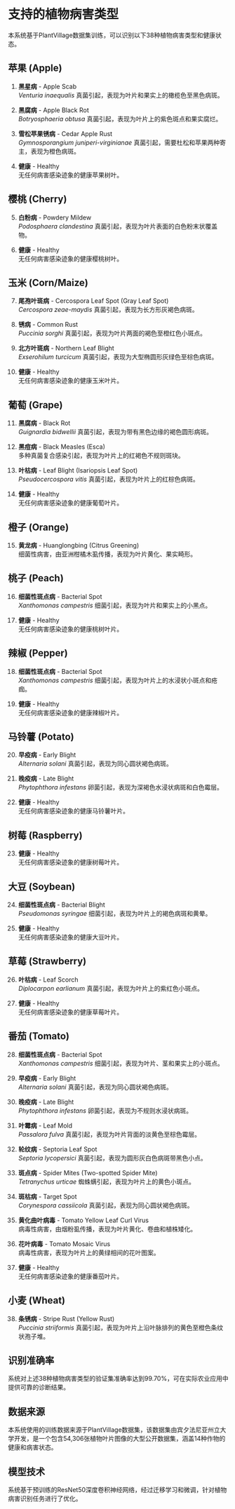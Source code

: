 # 支持的植物病害类型

本系统基于PlantVillage数据集训练，可以识别以下38种植物病害类型和健康状态。

## 苹果 (Apple)

1. **黑星病** - Apple Scab  
   *Venturia inaequalis* 真菌引起，表现为叶片和果实上的橄榄色至黑色病斑。

2. **黑腐病** - Apple Black Rot  
   *Botryosphaeria obtusa* 真菌引起，表现为叶片上的紫色斑点和果实腐烂。

3. **雪松苹果锈病** - Cedar Apple Rust  
   *Gymnosporangium juniperi-virginianae* 真菌引起，需要杜松和苹果两种寄主，表现为橙色病斑。

4. **健康** - Healthy  
   无任何病害感染迹象的健康苹果树叶。

## 樱桃 (Cherry)

5. **白粉病** - Powdery Mildew  
   *Podosphaera clandestina* 真菌引起，表现为叶片表面的白色粉末状覆盖物。

6. **健康** - Healthy  
   无任何病害感染迹象的健康樱桃树叶。

## 玉米 (Corn/Maize)

7. **尾孢叶斑病** - Cercospora Leaf Spot (Gray Leaf Spot)  
   *Cercospora zeae-maydis* 真菌引起，表现为长方形灰褐色病斑。

8. **锈病** - Common Rust  
   *Puccinia sorghi* 真菌引起，表现为叶片两面的褐色至橙红色小斑点。

9. **北方叶斑病** - Northern Leaf Blight  
   *Exserohilum turcicum* 真菌引起，表现为大型椭圆形灰绿色至棕色病斑。

10. **健康** - Healthy  
    无任何病害感染迹象的健康玉米叶片。

## 葡萄 (Grape)

11. **黑腐病** - Black Rot  
    *Guignardia bidwellii* 真菌引起，表现为带有黑色边缘的褐色圆形病斑。

12. **黑痘病** - Black Measles (Esca)  
    多种真菌复合感染引起，表现为叶片上的红褐色不规则斑块。

13. **叶枯病** - Leaf Blight (Isariopsis Leaf Spot)  
    *Pseudocercospora vitis* 真菌引起，表现为叶片上的红棕色病斑。

14. **健康** - Healthy  
    无任何病害感染迹象的健康葡萄叶片。

## 橙子 (Orange)

15. **黄龙病** - Huanglongbing (Citrus Greening)  
    细菌性病害，由亚洲柑橘木虱传播，表现为叶片黄化、果实畸形。

## 桃子 (Peach)

16. **细菌性斑点病** - Bacterial Spot  
    *Xanthomonas campestris* 细菌引起，表现为叶片和果实上的小黑点。

17. **健康** - Healthy  
    无任何病害感染迹象的健康桃树叶片。

## 辣椒 (Pepper)

18. **细菌性斑点病** - Bacterial Spot  
    *Xanthomonas campestris* 细菌引起，表现为叶片上的水浸状小斑点和疮痂。

19. **健康** - Healthy  
    无任何病害感染迹象的健康辣椒叶片。

## 马铃薯 (Potato)

20. **早疫病** - Early Blight  
    *Alternaria solani* 真菌引起，表现为同心圆状褐色病斑。

21. **晚疫病** - Late Blight  
    *Phytophthora infestans* 卵菌引起，表现为深褐色水浸状病斑和白色霉层。

22. **健康** - Healthy  
    无任何病害感染迹象的健康马铃薯叶片。

## 树莓 (Raspberry)

23. **健康** - Healthy  
    无任何病害感染迹象的健康树莓叶片。

## 大豆 (Soybean)

24. **细菌性斑点病** - Bacterial Blight  
    *Pseudomonas syringae* 细菌引起，表现为叶片上的褐色病斑和黄晕。

25. **健康** - Healthy  
    无任何病害感染迹象的健康大豆叶片。

## 草莓 (Strawberry)

26. **叶枯病** - Leaf Scorch  
    *Diplocarpon earlianum* 真菌引起，表现为叶片上的紫红色小斑点。

27. **健康** - Healthy  
    无任何病害感染迹象的健康草莓叶片。

## 番茄 (Tomato)

28. **细菌性斑点病** - Bacterial Spot  
    *Xanthomonas campestris* 细菌引起，表现为叶片、茎和果实上的小斑点。

29. **早疫病** - Early Blight  
    *Alternaria solani* 真菌引起，表现为同心圆状褐色病斑。

30. **晚疫病** - Late Blight  
    *Phytophthora infestans* 卵菌引起，表现为不规则水浸状病斑。

31. **叶霉病** - Leaf Mold  
    *Passalora fulva* 真菌引起，表现为叶片背面的淡黄色至棕色霉层。

32. **轮纹病** - Septoria Leaf Spot  
    *Septoria lycopersici* 真菌引起，表现为圆形灰白色病斑带黑色小点。

33. **斑点病** - Spider Mites (Two-spotted Spider Mite)  
    *Tetranychus urticae* 蜘蛛螨引起，表现为叶片上的黄色小斑点。

34. **斑枯病** - Target Spot  
    *Corynespora cassiicola* 真菌引起，表现为同心圆状褐色病斑。

35. **黄化曲叶病毒** - Tomato Yellow Leaf Curl Virus  
    病毒性病害，由烟粉虱传播，表现为叶片黄化、卷曲和植株矮化。

36. **花叶病毒** - Tomato Mosaic Virus  
    病毒性病害，表现为叶片上的黄绿相间的花叶图案。

37. **健康** - Healthy  
    无任何病害感染迹象的健康番茄叶片。

## 小麦 (Wheat)

38. **条锈病** - Stripe Rust (Yellow Rust)  
    *Puccinia striiformis* 真菌引起，表现为叶片上沿叶脉排列的黄色至橙色条纹状孢子堆。

## 识别准确率

系统对上述38种植物病害类型的验证集准确率达到99.70%，可在实际农业应用中提供可靠的诊断结果。

## 数据来源

本系统使用的训练数据来源于PlantVillage数据集，该数据集由宾夕法尼亚州立大学开发，是一个包含54,306张植物叶片图像的大型公开数据集，涵盖14种作物的健康和病害状态。

## 模型技术

系统基于预训练的ResNet50深度卷积神经网络，经过迁移学习和微调，针对植物病害识别任务进行了优化。 